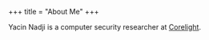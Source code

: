+++
title = "About Me"
+++

Yacin Nadji is a computer security researcher at
[Corelight](https://corelight.com/).